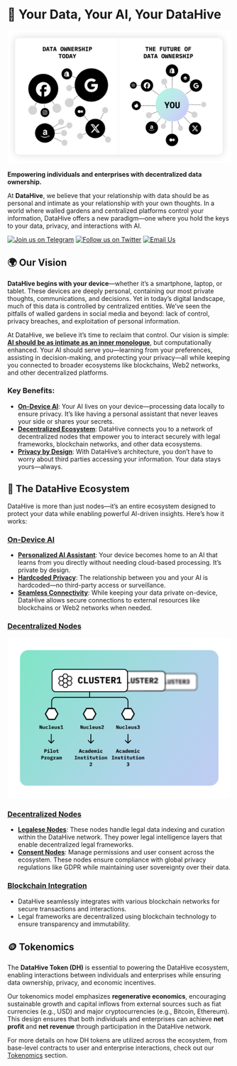 # 🐝 Your Data, Your AI, Your **DataHive**

![Data Ownership](/profile/images/DataOwnFuture.png)

**Empowering individuals and enterprises with decentralized data ownership.**

At **DataHive**, we believe that your relationship with data should be as personal and intimate as your relationship with your own thoughts. In a world where walled gardens and centralized platforms control your information, DataHive offers a new paradigm—one where you hold the keys to your data, privacy, and interactions with AI.

[![Join us on Telegram](https://img.shields.io/badge/Telegram-Join%20Us-blue?logo=telegram)](https://t.me/datahiveofficial)
[![Follow us on Twitter](https://img.shields.io/badge/Twitter-Follow%20Us-blue?logo=twitter)](https://twitter.com/getdatahive)
[![Email Us](https://img.shields.io/badge/Email-Contact%20Us-blue?logo=gmail)](mailto:team@datahive.network)


## 🌍 **Our Vision**

**DataHive begins with your device**—whether it’s a smartphone, laptop, or tablet. These devices are deeply personal, containing our most private thoughts, communications, and decisions. Yet in today’s digital landscape, much of this data is controlled by centralized entities. We’ve seen the pitfalls of walled gardens in social media and beyond: lack of control, privacy breaches, and exploitation of personal information.

At DataHive, we believe it’s time to reclaim that control. Our vision is simple: **[AI should be as intimate as an inner monologue](./docs/ai-inner-monologue.md)**, but computationally enhanced. Your AI should serve you—learning from your preferences, assisting in decision-making, and protecting your privacy—all while keeping you connected to broader ecosystems like blockchains, Web2 networks, and other decentralized platforms.

### Key Benefits:
- **[On-Device AI](./docs/on-device-ai.md)**: Your AI lives on your device—processing data locally to ensure privacy. It’s like having a personal assistant that never leaves your side or shares your secrets.
- **[Decentralized Ecosystem](./docs/decentralized-nodes.md)**: DataHive connects you to a network of decentralized nodes that empower you to interact securely with legal frameworks, blockchain networks, and other data ecosystems.
- **[Privacy by Design](./docs/privacy-by-design.md)**: With DataHive’s architecture, you don’t have to worry about third parties accessing your information. Your data stays yours—always.

## 🚀 **The DataHive Ecosystem**

DataHive is more than just nodes—it’s an entire ecosystem designed to protect your data while enabling powerful AI-driven insights. Here’s how it works:

### **[On-Device AI](./docs/on-device-ai.md)**

- **[Personalized AI Assistant](./docs/personalized-ai-assistant.md)**: Your device becomes home to an AI that learns from you directly without needing cloud-based processing. It’s private by design.
- **[Hardcoded Privacy](./docs/hardcoded-privacy.md)**: The relationship between you and your AI is hardcoded—no third-party access or surveillance.
- **[Seamless Connectivity](./docs/seamless-connectivity.md)**: While keeping your data private on-device, DataHive allows secure connections to external resources like blockchains or Web2 networks when needed.

### **[Decentralized Nodes](./docs/decentralized-nodes.md)**

![Node Clusters](../profile/Images/NodeClusters.png)

### **[Decentralized Nodes](./docs/decentralized-nodes.md)**
- **[Legalese Nodes](https://github.com/datahiv3/Legalese-Nodes)**: These nodes handle legal data indexing and curation within the DataHive network. They power legal intelligence layers that enable decentralized legal frameworks.
- **[Consent Nodes](https://github.com/datahiv3/Consent-Nodes)**: Manage permissions and user consent across the ecosystem. These nodes ensure compliance with global privacy regulations like GDPR while maintaining user sovereignty over their data.

### **[Blockchain Integration](./docs/blockchain-integration.md)**


- DataHive seamlessly integrates with various blockchain networks for secure transactions and interactions.
- Legal frameworks are decentralized using blockchain technology to ensure transparency and immutability.

## 🪙 Tokenomics

The **DataHive Token (DH)** is essential to powering the DataHive ecosystem, enabling interactions between individuals and enterprises while ensuring data ownership, privacy, and economic incentives.

Our tokenomics model emphasizes **regenerative economics**, encouraging sustainable growth and capital inflows from external sources such as fiat currencies (e.g., USD) and major cryptocurrencies (e.g., Bitcoin, Ethereum). This design ensures that both individuals and enterprises can achieve **net profit** and **net revenue** through participation in the DataHive network.

For more details on how DH tokens are utilized across the ecosystem, from base-level contracts to user and enterprise interactions, check out our [Tokenomics](./docs/Tokenomics.md) section.